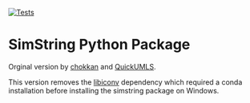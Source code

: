 [![Tests](https://github.com/percevalw/pysimstring/actions/workflows/tests.yml/badge.svg?branch=master)](https://github.com/percevalw/pysimstring/actions/workflows/tests.yml)

# SimString Python Package

Orginal version by [chokkan](https://github.com/chokkan/simstring) and [QuickUMLS](https://github.com/Georgetown-IR-Lab/simstring).

This version removes the [libiconv](https://www.gnu.org/software/libiconv/) dependency
which required a conda installation before installing the simstring package on Windows.
